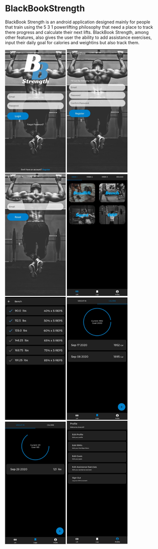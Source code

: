 # BlackBookStrength
<p> BlackBook Strength is an android application designed mainly for people that train using the 5 3 1
powerlifting philosophy that need a place to track there progress and calculate their next lifts.
BlackBook Strength, among other features, also gives the user the ability to add assistance exercises,
input their daily goal for calories and weightins but also track them. <p>

<img src="img/Login.jpg" width=200>
<img src="img/Register.jpg" width=200>
<img src="img/ResetPassword.jpg" width=200>
<img src="img/Lift.jpg" width=200>
<img src="img/LiftList.jpg" width=200>
<img src="img/CalorieLog.jpg" width=200>
<img src="img/WeightLog.jpg" width=200>
<img src="img/Profile.jpg" width=200>
